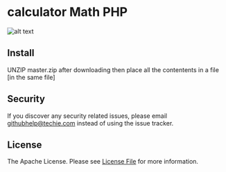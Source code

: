 # calculator Math PHP
  
![alt text](https://raw.githubusercontent.com/akash-mahanty/calculator/master/deleteme-after-download.png)

## Install

UNZIP master.zip after downloading then place all the contentents in a file [in the same file]


## Security

If you discover any security related issues, please email githubhelp@techie.com instead of using the issue tracker.

## License

The Apache License. Please see [License File](LICENSE) for more information.

